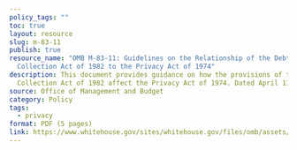 ```yaml
---
policy_tags: ""
toc: true
layout: resource
slug: m-83-11
publish: true
resource_name: "OMB M-83-11: Guidelines on the Relationship of the Debt
  Collection Act of 1982 to the Privacy Act of 1974"
description: This document provides guidance on how the provisions of the Debt
  Collection Act of 1982 affect the Privacy Act of 1974. Dated April 11, 1983.
source: Office of Management and Budget
category: Policy
tags:
  - privacy
format: PDF (5 pages)
link: https://www.whitehouse.gov/sites/whitehouse.gov/files/omb/assets/OMB/inforeg/guidance1983.pdf
---
```

